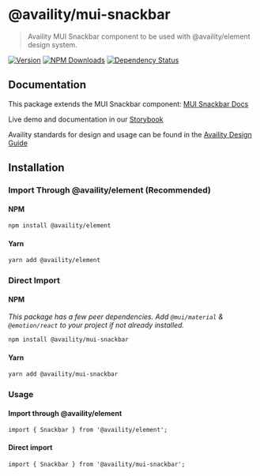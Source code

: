 # @availity/mui-snackbar

> Availity MUI Snackbar component to be used with @availity/element design system.

[![Version](https://img.shields.io/npm/v/@availity/mui-snackbar.svg?style=for-the-badge)](https://www.npmjs.com/package/@availity/mui-snackbar)
[![NPM Downloads](https://img.shields.io/npm/dt/@availity/mui-snackbar.svg?style=for-the-badge)](https://www.npmjs.com/package/@availity/mui-snackbar)
[![Dependency Status](https://img.shields.io/librariesio/release/npm/@availity/mui-snackbar?style=for-the-badge)](https://github.com/Availity/element/blob/main/packages/mui-snackbar/package.json)

## Documentation

This package extends the MUI Snackbar component: [MUI Snackbar Docs](https://mui.com/components/snackbar/)

Live demo and documentation in our [Storybook](https://availity.github.io/element/?path=/docs/components-snackbar-introduction--docs)

Availity standards for design and usage can be found in the [Availity Design Guide](https://design.availity.com/2e36e50c7)

## Installation

### Import Through @availity/element (Recommended)

#### NPM

```bash
npm install @availity/element
```

#### Yarn

```bash
yarn add @availity/element
```

### Direct Import

#### NPM

_This package has a few peer dependencies. Add `@mui/material` & `@emotion/react` to your project if not already installed._

```bash
npm install @availity/mui-snackbar
```

#### Yarn

```bash
yarn add @availity/mui-snackbar
```

### Usage

#### Import through @availity/element

```tsx
import { Snackbar } from '@availity/element';
```

#### Direct import

```tsx
import { Snackbar } from '@availity/mui-snackbar';
```
